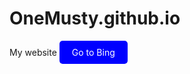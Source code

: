 # OneMusty.github.io
My website
<a href="https://www.bing.com" class="button">Go to Bing</a>
<style>
.button {
  display: inline-block;
  padding: 10px 20px;
  background-color: blue;
  color: white;
  text-decoration: none;
  border-radius: 5px;
}
</style>
